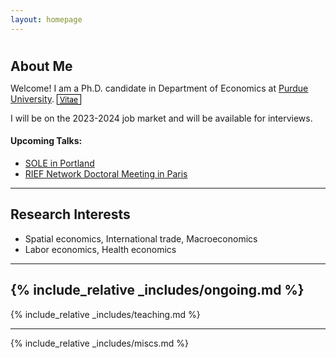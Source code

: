 ```yaml
---
layout: homepage
---
```

<div class="blank-div"></div>
<h1 id="about-me"></h1>

<h2 style="margin: 0px 0px 10px;">About Me</h2>

Welcome! I am a Ph.D. candidate in Department of Economics at [Purdue University](https://www.purdue.edu).  <a href="./cv.html" class="btn btn-sm z-depth-0" role="button" style="font-size:12px; color: #000000; border: 1px solid #000000; padding-left: 0.25rem; padding-right: 0.25rem;">Vitae</a>

I will be on the 2023-2024 job market and will be available for interviews. 

#### Upcoming Talks: 
- [SOLE in Portland](https://www.sole-jole.org/upcoming-meeting)
- [RIEF Network Doctoral Meeting in Paris](https://sites.google.com/site/riefnetwork)

---
## Research Interests
- Spatial economics, International trade, Macroeconomics
- Labor economics, Health economics

 ---
{% include_relative _includes/ongoing.md %}
 ---
{% include_relative _includes/teaching.md %}

<!--- {% include_relative _includes/services.md %} --->
<!--- {% include_relative _includes/contact.md %}  --->
 ---
{% include_relative _includes/miscs.md %}
